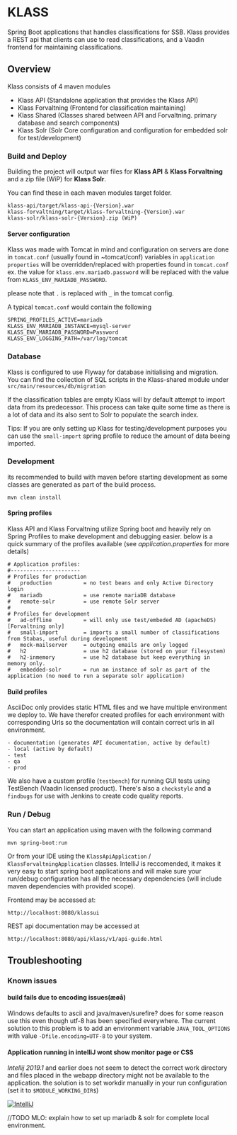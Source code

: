 # KLASS
Spring Boot applications that handles classifications for SSB.
Klass provides a REST api that clients can use to read classifications, and a Vaadin frontend for maintaining classifications.

## Overview
Klass consists of 4 maven modules
 - Klass API (Standalone application that provides the Klass API)
 - Klass Forvaltning (Frontend for classification maintaining)
 - Klass Shared (Classes shared between API and Forvaltning. primary database and search components)
 - Klass Solr (Solr Core configuration  and configuration for embedded solr for test/development)


### Build and Deploy

Building the project will output  war files for **Klass API** & **Klass Forvaltning** and a zip file (WiP) for **Klass Solr**.

You can find these in each maven modules target folder.
```
klass-api/target/klass-api-{Version}.war
klass-forvaltning/target/klass-forvaltning-{Version}.war
klass-solr/klass-solr-{Version}.zip (WiP)
```

#### Server configuration

Klass was made with Tomcat in mind and configuration on servers are done in `tomcat.conf` (usually found in ~tomcat/conf)
variables in `application properties` will be overridden/replaced with properties found in `tomcat.conf`
ex. the value for `klass.env.mariadb.password` will be  replaced with the value from `KLASS_ENV_MARIADB_PASSWORD`.

please note that `.` is replaced with `_` in the tomcat config.

A typical `tomcat.conf` would contain the following
```
SPRING_PROFILES_ACTIVE=mariadb
KLASS_ENV_MARIADB_INSTANCE=mysql-server
KLASS_ENV_MARIADB_PASSWORD=Password
KLASS_ENV_LOGGING_PATH=/var/log/tomcat
```

### Database
Klass is configured to use Flyway for database initialising and  migration.
You can find the collection of SQL scripts in the Klass-shared module under `src/main/resources/db/migration` 

If the classification tables are empty Klass will by default attempt to import data from its predecessor. 
This process can take quite some time as there is a lot of data and its also sent to Solr to populate the search index.

Tips: If you are only setting up Klass for testing/development purposes you can use the `small-import` spring profile to reduce the amount of data beeing imported.

### Development
its recommended to build with maven before starting development as some classes are generated as part of the build process. 

    mvn clean install


#### Spring profiles
Klass API and Klass Forvaltning utilize Spring boot and heavily rely on Spring Profiles to make development and debugging easier. 
below is a quick summary of the profiles available (see _application.properties_ for more details) 
```
# Application profiles:
#----------------------
# Profiles for production
#   production          = no test beans and only Active Directory login
#   mariadb             = use remote mariaDB database
#   remote-solr         = use remote Solr server 
#
# Profiles for development
#   ad-offline          = will only use test/embeded AD (apacheDS) [Forvaltning only]
#   small-import        = imports a small number of classifications from Stabas, useful during development
#   mock-mailserver     = outgoing emails are only logged
#   h2                  = use h2 database (stored on your filesystem)   
#   h2-inmemory         = use h2 database but keep everything in memory only.
#   embedded-solr       = run an instance of solr as part of the application (no need to run a separate solr application)
```

#### Build profiles
AsciiDoc only provides static HTML files and we have multiple environment we deploy to. 
We have therefor created profiles for each environment with corresponding Urls so the documentation will contain correct urls in all environment.
```
- documentation (generates API documentation, active by default)
- local (active by default)
- test
- qa
- prod
```
We also have a custom profile (`testbench`) for running GUI tests using TestBench (Vaadin licensed product).
There's also a `checkstyle` and a `findbugs` for use with Jenkins to create code quality reports.
    

    
### Run / Debug
You can start an application using maven with the following command 

    mvn spring-boot:run
    
Or from your IDE using the `KlassApiApplication` / `KlassForvaltningApplication` classes.
IntelliJ is reccomended, it makes it very easy to start spring boot applications and will make sure your run/debug configuration has all the necessary dependencies (will include maven dependencies with provided scope).
    
Frontend may be accessed at:

    http://localhost:8080/klassui
    
REST api documentation may be accessed at 

    http://localhost:8080/api/klass/v1/api-guide.html
    
## Troubleshooting

### Known issues

#### build fails due to encoding issues(æøå)
Windows defaults to ascii and java/maven/surefire? does for some reason use this even though utf-8 has been specified everywhere.
The current solution to this problem is to add an environment variable `JAVA_TOOL_OPTIONS` with value `-Dfile.encoding=UTF-8` to your system.

#### Application running in intelliJ wont show monitor page or CSS
_Intellij 2019.1_ and earlier does not seem to detect the correct work directory and files placed in  the webapp directory might not be available to the application.
the solution is to set workdir manually in your run configuration (set it to `$MODULE_WORKING_DIR$`)


[![IntelliJ](docs/troubleshoot_workdir_small.png)](./docs/troubleshoot_workdir.png)

//TODO MLO: explain how to set up mariadb & solr for complete local environment. 